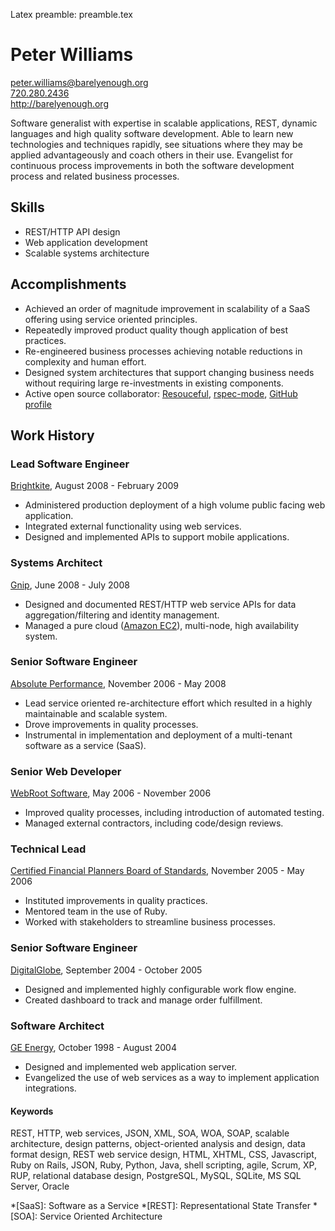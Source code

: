 Latex preamble: preamble.tex

Peter Williams
==============

[peter.williams@barelyenough.org](mailto:peter.williams@barelyenough.org)  
[720.280.2436](tel:+1.720.280.2436)  
<http://barelyenough.org>

Software generalist with expertise in scalable applications, REST,
dynamic languages and high quality software development.  Able to
learn new technologies and techniques rapidly, see situations where
they may be applied advantageously and coach others in their use.
Evangelist for continuous process improvements in both the software
development process and related business processes.

Skills
-------
 
 * REST/HTTP API design
 * Web application development
 * Scalable systems architecture

Accomplishments
---------------

 * Achieved an order of magnitude improvement in scalability of a SaaS
   offering using service oriented principles.
 * Repeatedly improved product quality though application of best
   practices.
 * Re-engineered business processes achieving notable reductions in
   complexity and human effort.
 * Designed system architectures that support changing business needs
   without requiring large re-investments in existing components.
 * Active open source collaborator: [Resouceful](http://github.com/paul/resourceful/tree/master),
   [rspec-mode](http://pezra.barelyenough.org/projects/rspec-mode), [GitHub profile](http://github.com/pezra)

Work History
------------

### Lead Software Engineer
[Brightkite](http://brightkite.com), August 2008 - February 2009

 * Administered production deployment of a high volume public facing web
   application.
 * Integrated external functionality using web services.
 * Designed and implemented APIs to support mobile applications.

### Systems Architect
[Gnip](http://gnipcentral.com), June 2008 - July 2008

 * Designed and documented REST/HTTP web service APIs for data
   aggregation/filtering and identity management.
 * Managed a pure cloud ([Amazon EC2](http://www.amazon.com/gp/browse.html?node=201590011)),
   multi-node, high availability system.

### Senior Software Engineer  
[Absolute Performance](http://www.absolute-performance.com/), November 2006 - May 2008

 * Lead service oriented re-architecture effort which resulted in a
   highly maintainable and scalable system.
 * Drove improvements in quality processes.
 * Instrumental in implementation and deployment of a multi-tenant
   software as a service (SaaS).

### Senior Web Developer  
[WebRoot Software](http://webroot.com), May 2006  - November 2006

 * Improved quality processes, including introduction of automated
   testing.
 * Managed external contractors, including code/design reviews.

### Technical Lead  
[Certified Financial Planners Board of Standards](http://www.cfp.net/), November 2005 - May 2006

 * Instituted improvements in quality practices.
 * Mentored team in the use of Ruby.
 * Worked with stakeholders to streamline business processes.

### Senior Software Engineer  
[DigitalGlobe](http://digitalglobe.com/), September 2004 - October 2005

 * Designed and implemented highly configurable work flow engine.
 * Created dashboard to track and manage order fulfillment. 

### Software Architect  
[GE Energy](http://www.gepower.com/), October 1998 - August 2004

 * Designed and implemented web application server.
 * Evangelized the use of web services as a way to implement
   application integrations.


#### Keywords

REST, HTTP, web services, JSON, XML, SOA, WOA, SOAP, scalable
architecture, design patterns, object-oriented analysis and design,
data format design, REST web service design, HTML, XHTML, CSS,
Javascript, Ruby on Rails, JSON, Ruby, Python, Java, shell scripting,
agile, Scrum, XP, RUP, relational database design, PostgreSQL, MySQL,
SQLite, MS SQL Server, Oracle

*[SaaS]: Software as a Service
*[REST]: Representational State Transfer
*[SOA]: Service Oriented Architecture

[Magik]: http://en.wikipedia.org/wiki/Magik_(programming_language)


